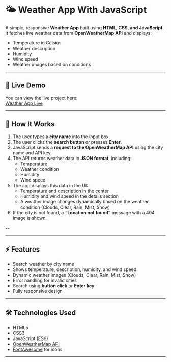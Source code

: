 # 🌤️ Weather App With JavaScript

A simple, responsive **Weather App** built using **HTML, CSS, and JavaScript**.  
It fetches live weather data from **OpenWeatherMap API** and displays:

- Temperature in Celsius
- Weather description
- Humidity
- Wind speed
- Weather images based on conditions

---

## 🔗 Live Demo

You can view the live project here:  
[Weather App Live](https://itssonam-0.github.io/Weather-App/)  


---

## 📖 How It Works

1. The user types a **city name** into the input box.  
2. The user clicks the **search button** or presses **Enter**.  
3. JavaScript sends a **request to the OpenWeatherMap API** using the city name and API key.  
4. The API returns weather data in **JSON format**, including:
   - Temperature
   - Weather condition
   - Humidity
   - Wind speed  
5. The app displays this data in the UI:
   - Temperature and description in the center  
   - Humidity and wind speed in the details section  
   - A weather image changes dynamically based on the weather condition (Clouds, Clear, Rain, Mist, Snow)  
6. If the city is not found, a **“Location not found”** message with a 404 image is shown.  

--


---

## ⚡ Features

- Search weather by city name  
- Shows temperature, description, humidity, and wind speed  
- Dynamic weather images (Clouds, Clear, Rain, Mist, Snow)  
- Error handling for invalid cities  
- Search using **button click** or **Enter key**  
- Fully responsive design  

---

## 🛠️ Technologies Used

- HTML5  
- CSS3  
- JavaScript (ES6)  
- [OpenWeatherMap API](https://openweathermap.org/api)  
- [FontAwesome](https://fontawesome.com/) for icons  

---




